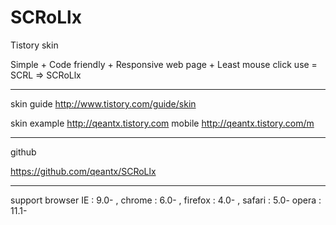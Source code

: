 # SCRoLlx
Tistory skin

Simple + Code friendly + Responsive web page + Least mouse click use = SCRL => SCRoLlx

--------------------------------------------------------------------------------

skin guide
http://www.tistory.com/guide/skin

skin example
http://qeantx.tistory.com
mobile
http://qeantx.tistory.com/m


--------------------------------------------------------------------------------


github

https://github.com/qeantx/SCRoLlx


--------------------------------------------------------------------------------


support browser
IE        : 9.0-
, chrome    : 6.0-
, firefox   : 4.0-
, safari    : 5.0-
opera     : 11.1-
